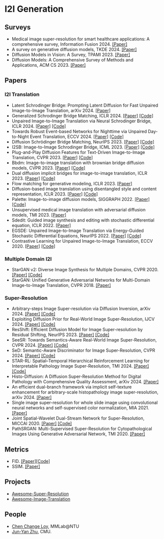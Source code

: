 # I2I Generation
## Surveys
+ Medical image super-resolution for smart healthcare applications: A comprehensive survey, Information Fusion 2024. [[Paper]](https://dclibrary.mbzuai.ac.ae/cgi/viewcontent.cgi?article=1686&context=mlfp)
+ A survey on generative diffusion models, TKDE 2024. [[Paper]](https://ieeexplore.ieee.org/stamp/stamp.jsp?arnumber=10419041&casa_token=c3kdanjs_mQAAAAA:8maYnknRylZZg6PfsatG2dZNoHcek6NHuUjOMSqHHCuScAoZTipDX6ZJ6w7sTlER5qM5WlsOH5xG&tag=1)
+ Diffusion Models in Vision: A Survey, TPAMI 2023. [[Paper]](https://ieeexplore.ieee.org/stamp/stamp.jsp?arnumber=10081412&casa_token=pWYel0SgBkMAAAAA:pZSLu9bJ5VcBfM4WE0gwFIngfHIL0MOiWA5W3qpUSEuJ21QVr8fdA8FyYCoGQ2LssUYkFkSxXA&tag=1)
+ Diffusion Models: A Comprehensive Survey of Methods and Applications, ACM CS 2023. [[Paper]](https://dl.acm.org/doi/pdf/10.1145/3626235?casa_token=lwbnFdi3sZkAAAAA:569SWusI_OTBejMIKPRfKRWHXY6feI8sI0tJhiZoRKaVPpFhfk5b8Y8d1trmderA2OkrhgAlD2Z2)
## Papers
### I2I Translation
+ Latent Schrodinger Bridge: Prompting Latent Diffusion for Fast Unpaired Image-to-Image Translation, arXiv 2024. [[Paper]](https://arxiv.org/pdf/2411.14863)
+ Generalized Schrodinger Bridge Matching, ICLR 2024. [[Paper]](https://arxiv.org/pdf/2310.02233) [[Code]](https://github.com/facebookresearch/generalized-schrodinger-bridge-matching)
+ Unpaired Image-to-Image Translation via Neural Schrodinger Bridge, ICLR 2024. [[Paper]](https://arxiv.org/pdf/2305.15086) [[Code]](https://github.com/cyclomon/UNSB)
+ Towards Robust Event-based Networks for Nighttime via Unpaired Day-to-Night Event Translation, ECCV 2024. [[Paper]](https://arxiv.org/pdf/2407.10703) [[Code]](https://github.com/jeongyh98/UDNET)
+ Diffusion Schrödinger Bridge Matching, NeurIPS 2023. [[Paper]](https://proceedings.neurips.cc/paper_files/paper/2023/file/c428adf74782c2092d254329b6b02482-Paper-Conference.pdf) [[Code]](https://github.com/yuyang-shi/dsbm-pytorch)
+ I2SB: Image-to-Image Schrodinger Bridge, ICML 2023. [[Paper]](https://arxiv.org/pdf/2302.05872) [[Code]](https://i2sb.github.io/)
+ Plug-and-Play Diffusion Features for Text-Driven Image-to-Image Translation, CVPR 2023. [[Paper]](https://openaccess.thecvf.com/content/CVPR2023/papers/Tumanyan_Plug-and-Play_Diffusion_Features_for_Text-Driven_Image-to-Image_Translation_CVPR_2023_paper.pdf) [[Code]](https://github.com/MichalGeyer/plug-and-play)
+ Bbdm: Image-to-image translation with brownian bridge diffusion models, CVPR 2023. [[Paper]](https://openaccess.thecvf.com/content/CVPR2023/papers/Li_BBDM_Image-to-Image_Translation_With_Brownian_Bridge_Diffusion_Models_CVPR_2023_paper.pdf) [[Code]](https://github.com/xuekt98/BBDM)
+ Dual diffusion implicit bridges for image-to-image translation, ICLR 2023. [[Paper]](https://arxiv.org/pdf/2203.08382) [[Code]](https://github.com/suxuann/ddib/)
+ Flow matching for generative modeling, ICLR 2023. [[Paper]](https://arxiv.org/pdf/2210.02747) 
+ Diffusion-based image translation using disentangled style and content representation, ICLR 2023. [[Paper]](https://arxiv.org/pdf/2209.15264) [[Code]](https://github.com/cyclomon/DiffuseIT)
+ Palette: Image-to-image diffusion models, SIGGRAPH 2022. [[Paper]](https://dl.acm.org/doi/pdf/10.1145/3528233.3530757) [[Code]](https://diffusion-palette.github.io/)
+ Unsupervised medical image translation with adversarial diffusion models, TMI 2023. [[Paper]](https://ieeexplore.ieee.org/document/10167641?reason=concurrency)
+ Sdedit: Guided image synthesis and editing with stochastic differential equation, ICLR 2022. [[Paper]](https://arxiv.org/pdf/2108.01073)
+ EGSDE: Unpaired Image-to-Image Translation via Energy-Guided Stochastic Differential Equations, NeurIPS 2022. [[Paper]](https://proceedings.neurips.cc/paper_files/paper/2022/file/177d68f4adef163b7b123b5c5adb3c60-Paper-Conference.pdf) [[Code]](https://github.com/ML-GSAI/EGSDE)
+ Contrastive Learning for Unpaired Image-to-Image Translation, ECCV 2020. [[Paper]](https://arxiv.org/pdf/2007.15651) [[Code]](https://github.com/taesungp/contrastive-unpaired-translation?tab=readme-ov-file)
### Multiple Domain I2I
+ StarGAN v2: Diverse Image Synthesis for Multiple Domains, CVPR 2020. [[Paper]](https://openaccess.thecvf.com/content_CVPR_2020/papers/Choi_StarGAN_v2_Diverse_Image_Synthesis_for_Multiple_Domains_CVPR_2020_paper.pdf) [[Code]](https://github.com/clovaai/stargan-v2)
+ StarGAN: Unified Generative Adversarial Networks for Multi-Domain Image-to-Image Translation, CVPR 2018. [[Paper]](https://openaccess.thecvf.com/content_cvpr_2018/papers/Choi_StarGAN_Unified_Generative_CVPR_2018_paper.pdf)
### Super-Resolution
+ Arbitrary-steps Image Super-resolution via Diffusion Inversion, arXiv 2024. [[Paper]](https://arxiv.org/pdf/2412.09013) [[Code]](https://github.com/zsyOAOA/InvSR?tab=readme-ov-file)
+ Exploiting Diffusion Prior for Real-World Image Super-Resolution, IJCV 2024. [[Paper]](https://link.springer.com/article/10.1007/s11263-024-02168-7) [[Code]](https://github.com/IceClear/StableSR)
+ ResShift: Efficient Diffusion Model for Image Super-resolution by Residual Shifting, NeurIPS 2023. [[Paper]](https://proceedings.neurips.cc/paper_files/paper/2023/file/2ac2eac5098dba08208807b65c5851cc-Paper-Conference.pdf) [[Code]](https://github.com/zsyOAOA/ResShift)
+ SeeSR: Towards Semantics-Aware Real-World Image Super-Resolution, CVPR 2024. [[Paper]](https://openaccess.thecvf.com/content/CVPR2024/papers/Wu_SeeSR_Towards_Semantics-Aware_Real-World_Image_Super-Resolution_CVPR_2024_paper.pdf) [[Code]](https://github.com/cswry/SeeSR)
+ SeD: Semantic-Aware Discriminator for Image Super-Resolution, CVPR 2024. [[Paper]](https://openaccess.thecvf.com/content/CVPR2024/papers/Li_SeD_Semantic-Aware_Discriminator_for_Image_Super-Resolution_CVPR_2024_paper.pdf) [[Code]](https://github.com/lbc12345/SeD)
+ STAR-RL: Spatial–Temporal Hierarchical Reinforcement Learning for Interpretable Pathology Image Super-Resolution, TMI 2024. [[Paper]](https://ieeexplore.ieee.org/stamp/stamp.jsp?arnumber=10574839&casa_token=oq0LHuyzVCQAAAAA:YQxPx8yvGYuCN4D0CgD_oxinkYU8qnATI5wRQwMeM1658nr01MPsigBg01eJHQsf__xlz3vHmyHZ&tag=1) [[Code]](https://github.com/CUHK-AIM-Group/STAR-RL)
+ Histo-Diffusion: A Diffusion Super-Resolution Method for Digital Pathology with Comprehensive Quality Assessment, arXiv 2024. [[Paper]](https://arxiv.org/pdf/2408.15218)
+ An efficient dual-branch framework via implicit self-texture enhancement for arbitrary-scale histopathology image super-resolution, arXiv 2024. [[Paper]](https://arxiv.org/pdf/2401.15613)
+ Single image super-resolution for whole slide image using convolutional neural networks and self-supervised color normalization, MIA 2021. [[Paper]](https://drive.google.com/file/d/1xySCw7qBORHwxfRKp7GV6tOEUZ8Bjnsy/view)
+ Joint Spatial-Wavelet Dual-Stream Network for Super-Resolution, MICCAI 2020. [[Paper]](https://www.researchgate.net/profile/Zhen-Chen-128/publication/346066209_Joint_Spatial-Wavelet_Dual-Stream_Network_for_Super-Resolution/links/5fcb49dc299bf188d4f5b910/Joint-Spatial-Wavelet-Dual-Stream-Network-for-Super-Resolution.pdf) [[Code]](https://github.com/franciszchen/SWD-Net)
+ PathSRGAN: Multi-Supervised Super-Resolution for Cytopathological Images Using Generative Adversarial Network, TMI 2020. [[Paper]](https://ieeexplore.ieee.org/stamp/stamp.jsp?arnumber=9036984&casa_token=AESOQfFBhYUAAAAA:ximRawz0VOE1JTBz6jD8Uucy6J5mwj-luZlWuwAQZlCRdjeuSf9mrTbnEFIiKzF8kaZBmhE1quId&tag=1)
## Metrics
+ FID. [[Paper]](https://arxiv.org/pdf/1711.10337)[[Code]](https://github.com/mseitzer/pytorch-fid)
+ SSIM. [[Paper]](https://ieeexplore.ieee.org/stamp/stamp.jsparnumber=1284395&casa_token=vZ-4o7Xw-8EAAAAA:xyvkPjsdshQBTHDc6DAZnNlmdOD7M0GyIiQqHJez1Mul_ofCWU3j2ildILuvUkx4AuCB7s98BBoD)
## Projects
+ [Awesome-Super-Resolution](https://github.com/ChaofWang/Awesome-Super-Resolution)
+ [Awesome-Image-Translation](https://github.com/weihaox/awesome-image-translation?tab=readme-ov-file) 
## People
+ [Chen Change Loy](https://scholar.google.co.uk/citations?user=559LF80AAAAJ), MMLab@NTU
+ [Jun-Yan Zhu](https://www.cs.cmu.edu/~junyanz/), CMU.
